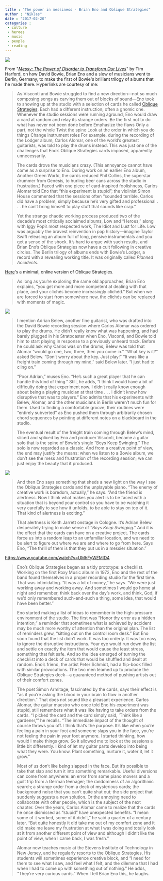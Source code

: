 ```yaml
---
title : "The power in messiness - Brian Eno and Oblique Strategies"
author : "Niklas"
date : "2017-02-20"
categories : 
 - culture
 - heroes
 - music
 - people
 - reading
---
```


[![](https://niklasblog.com/wp-content/2017-02-20_13-24-21.jpg)](https://niklasblog.com/wp-content/2017-02-20_13-24-21.jpg)

From "_[Messy: The Power of Disorder to Transform Our Lives](https://www.goodreads.com/book/show/28815513-messy)_" by Tim Harford, on how David Bowie, Brian Eno and a slew of musicians went to Berlin, Germany, to make the first of Bowie's brilliant trilogy of albums that he made there. Hyperlinks are courtesy of me:

> As Visconti and Bowie struggled to find a new direction—not so much composing songs as carving them out of blocks of sound—Eno took to showing up at the studio with a selection of cards he called [Oblique Strategies](https://en.wikipedia.org/wiki/Oblique_Strategies). Each had a different instruction, often a gnomic one. Whenever the studio sessions were running aground, Eno would draw a card at random and relay its strange orders. Be the first not to do what has never not been done before Emphasize the flaws Only a part, not the whole Twist the spine Look at the order in which you do things Change instrument roles For example, during the recording of the Lodger album, Carlos Alomar, one of the world’s greatest guitarists, was told to play the drums instead. This was just one of the challenges that Eno’s Oblique Strategies cards imposed, apparently unnecessarily.
> 
> The cards drove the musicians crazy. (This annoyance cannot have come as a surprise to Eno. During work on an earlier Eno album, Another Green World, the cards reduced Phil Collins, the superstar drummer from Genesis, to hurling beer cans across the studio in frustration.) Faced with one piece of card-inspired foolishness, Carlos Alomar told Eno that “this experiment is stupid”; the violinist Simon House commented that the sessions often “sounded terrible. Carlos did have a problem, simply because he’s very gifted and professional . . . he can’t bring himself to play stuff that sounds like crap.”
> 
> Yet the strange chaotic working process produced two of the decade’s most critically acclaimed albums, Low and “Heroes,” along with Iggy Pop’s most respected work, The Idiot and Lust for Life. Low was arguably the bravest reinvention in pop history—imagine Taylor Swift releasing an album full of long, pensive instrumentals and you get a sense of the shock. It’s hard to argue with such results, and Brian Eno’s Oblique Strategies now have a cult following in creative circles. The Berlin trilogy of albums ends with Bowie’s Lodger, a record with a revealing working title. It was originally called _Planned Accidents_.

[Here](http://stoney.sb.org/eno/oblique.html)'s a minimal, online version of Oblique Strategies.

> As long as you’re exploring the same old approaches, Brian Eno explains, “you get more and more competent at dealing with that place, and your clichés become increasingly clichéd.” But when we are forced to start from somewhere new, the clichés can be replaced with moments of magic.

[![](https://niklasblog.com/wp-content/brianenovisualmusic7.jpg)](https://niklasblog.com/wp-content/brianenovisualmusic7.jpg)

> I mention Adrian Belew, another fine guitarist, who was drafted into the David Bowie recording session where Carlos Alomar was ordered to play the drums. He didn’t really know what was happening, and had barely plugged in his Stratocaster when Eno, Visconti, and Bowie told him to start playing in response to a previously unheard track. Before he could ask why Carlos was on the drums, Belew was told that Alomar “would go one, two, three, then you come in.” “What key is it?” asked Belew. “Don’t worry about the key. Just play!” “It was like a freight train coming through my mind,” said Belew later. “I just had to cling on.”
> 
> “Poor Adrian,” muses Eno. “He’s such a great player that he can handle this kind of thing.” Still, he adds, “I think I would have a bit of difficulty doing that experiment now. I didn’t really know enough about being a playing musician at that time . . . I didn’t know how disruptive that was to players.” Eno admits that his experiments with Belew, Alomar, and the other musicians in Berlin weren’t much fun for them. Used to finding a comfortable groove, their routines were “entirely subverted” as Eno pushed them through arbitrarily chosen chord sequences by pointing at different notes on a blackboard in the studio.
> 
> The eventual result of the freight train coming through Belew’s mind, sliced and spliced by Eno and producer Visconti, became a guitar solo that is the spine of Bowie’s single “Boys Keep Swinging.” The solo is now regarded as a classic. And from a creative point of view, the end may justify the means: when we listen to a Bowie album, we don’t see the mess and frustration of the recording session; we can just enjoy the beauty that it produced.

[![](https://niklasblog.com/wp-content/2017-02-20_13-52-11.jpg)](https://niklasblog.com/wp-content/2017-02-20_13-52-11.jpg)

> And then Eno says something that sheds a new light on the way I see the Oblique Strategies cards and the unplayable piano. “The enemy of creative work is boredom, actually,” he says. “And the friend is alertness. Now I think what makes you alert is to be faced with a situation that is beyond your control so you have to be watching it very carefully to see how it unfolds, to be able to stay on top of it. That kind of alertness is exciting.”
> 
> That alertness is Keith Jarrett onstage in Cologne. It’s Adrian Belew desperately trying to make sense of “_Boys Keep Swinging_.” And it is the effect that the cards can have on a creative project. The cards force us into a random leap to an unfamiliar location, and we need to be alert to figure out where we are and where to go from here. Says Eno, “The thrill of them is that they put us in a messier situation.”

https://www.youtube.com/watch?v=UMhFyWEMlD4

> Eno’s Oblique Strategies began as a tidy prototype: a checklist. Working on the first Roxy Music album in 1972, Eno and the rest of the band found themselves in a proper recording studio for the first time. That was intimidating. “It was a lot of money,” he says. “We were just working away and working away. And sometimes I would go home at night and remember, think back over the day’s work, and think, God, if we’d only remembered such-and-such a thing, some idea, that would have been better.”
> 
> Eno started making a list of ideas to remember in the high-pressure environment of the studio. The first was “Honor thy error as a hidden intention,” a reminder that sometimes what is achieved by accident may be much more worthy of attention than the original plan. The list of reminders grew, “sitting out on the control room desk.” But Eno soon found that the list didn’t work. It was too orderly. It was too easy to ignore the disruptive instructions. Your eye would run down the list and settle on exactly the item that would cause the least stress, something that felt safe. And so the idea emerged of turning the checklist into a deck of cards that would be shuffled and dealt at random. Eno’s friend, the artist Peter Schmidt, had a flip-book filled with similar provocations. The two men teamed up to produce the Oblique Strategies deck—a guaranteed method of pushing artists out of their comfort zones.
> 
> The poet Simon Armitage, fascinated by the cards, says their effect is “as if you’re asking the blood in your brain to flow in another direction.” That does not sound like a pleasant experience. Carlos Alomar, the guitar maestro who once told Eno his experiment was stupid, still remembers what it was like having to take orders from the cards. “I picked the card and the card simply said, ‘Think like a gardener,’” he recalls. “The immediate impact of the thought of course throws you off. I think that’s the purpose. It’s like when you’re feeling a pain in your foot and someone slaps you in the face, you’re not feeling the pain in your foot anymore. I started thinking, how would I make things grow. So it allowed me to look at the sessions a little bit differently. I kind of let my guitar parts develop into being what they were. You know. Plant something, nurture it, water it, let it grow.”
> 
> Most of us don’t like being slapped in the face. But it’s possible to take that slap and turn it into something remarkable. Useful diversions can come from anywhere: an error from some piano movers and a guilt trip from a German teenager; the randomness of an algorithmic search; a strange order from a deck of mysterious cards; the background noise that you can’t quite shut out; the side project that suddenly suggests a new solution. Or the annoying need to collaborate with other people, which is the subject of the next chapter. Over the years, Carlos Alomar came to realize that the cards he once dismissed as “stupid” have unexpected benefits. “I mean some of it worked, some of it didn’t,” he said a quarter of a century later. “But quite honestly it did take me out of my comfort zone and it did make me leave my frustration at what I was doing and totally look at it from another different point of view and although I didn’t like the point of view, when I came back, I was fresh.”
> 
> Alomar now teaches music at the Stevens Institute of Technology in New Jersey, and he regularly resorts to the Oblique Strategies. His students will sometimes experience creative block, and “I need for them to see what I saw, and feel what I felt, and the dilemma that I had when I had to come up with something out of nothing.” He adds, “They’re very curious cards.” When I tell Brian Eno this, he laughs.
